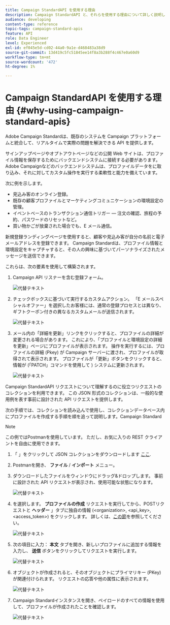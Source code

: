 ```yaml
---
title: Campaign StandardAPI を使用する理由
description: Campaign StandardAPI と、それらを使用する理由について詳しく説明します。
audience: developing
content-type: reference
topic-tags: campaign-standard-apis
feature: API
role: Data Engineer
level: Experienced
exl-id: ef045e5d-cd02-44a0-9a1e-d468483a38d9
source-git-commit: 13d419c5fc51845ee14f8a3b288f4c467e0a60d9
workflow-type: tm+mt
source-wordcount: '472'
ht-degree: 1%

---
```


# Campaign StandardAPI を使用する理由 {#why-using-campaign-standard-apis}

Adobe Campaign Standardは、既存のシステムを Campaign プラットフォームと統合して、リアルタイムで実際の問題を解決できる API を提供します。

サインアップページやオプトアウトページなどの公開 Web サイトは、プロファイル情報を保存するためにバックエンドシステムに接続する必要があります。 Adobe Campaignなどのバックエンドシステムは、プロファイルデータをに取り込み、それに対してカスタム操作を実行する柔軟性と能力を備えています。

次に例を示します。

* 見込み客のオンライン登録。
* 既存の顧客プロファイルとマーケティングコミュニケーションの環境設定の管理。
* イベントベースのトランザクション通信トリガー — 注文の確認、旅程の予約、パスワードのリセットなど。
* 買い物かごが放棄された場合でも、E メール通信。

新規登録ランディングページを使用すると、顧客や見込み客が自分の名前と電子メールアドレスを登録できます。 Campaign Standardは、プロファイル情報と環境設定をキャプチャすると、その人の興味に基づいてパーソナライズされたメッセージを送信できます。

これらは、次の要素を使用して構築されます。

1. Campaign API リスナーを含む登録フォーム。

   ![代替テキスト](assets/apis_uc1.png)

1. チェックボックスに基づいて実行するカスタムアクション。 「E メールスペシャルオファー」を選択したお客様には、通常の登録プロセスとは異なり、ギフトクーポン付きの異なるカスタムメールが送信されます。

   ![代替テキスト](assets/apis_uc2.png)

1. メール内の「詳細を更新」リンクをクリックすると、プロファイルの詳細が変更される場合があります。 これにより、「プロファイルと環境設定の詳細を更新」ページにプロファイルが表示されます。 操作を実行するには、プロファイルの詳細 (Pkey) が Campaign サーバーに渡され、プロファイルが取得されて表示されます。 プロファイルが「更新」ボタンをクリックすると、情報が (「PATCH」コマンドを使用して ) システムに更新されます。

   ![代替テキスト](assets/apis_uc3.png)

Campaign StandardAPI リクエストについて理解するのに役立つリクエストのコレクションを利用できます。 この JSON 形式のコレクションは、一般的な使用例を表す事前に設計された API リクエストを提供します。

次の手順では、コレクションを読み込んで使用し、コレクションデータベース内にプロファイルを作成する手順を順を追って説明します。Campaign Standard

>[!NOTE]
>
>この例ではPostmanを使用しています。 ただし、お気に入りの REST クライアントを自由に使用できます。

1. 「 」をクリックして JSON コレクションをダウンロードします [ここ](https://helpx.adobe.com/content/dam/help/en/campaign/kb/working-with-acs-api/_jcr_content/main-pars/download_section/download-1/KB_postman_collection.json.zip).

1. Postmanを開き、 **ファイル** / **インポート** メニュー。

1. ダウンロードしたファイルをウィンドウにドラッグ&amp;ドロップします。 事前に設計された API リクエストが表示され、使用可能な状態になります。

   ![代替テキスト](assets/postman_collection.png)

1. を選択します。 **プロファイルの作成** リクエストを実行してから、POSTリクエストと **ヘッダー** 」タブに独自の情報 (&lt;organization>, &lt;api_key>, &lt;access_token>) をクリックします。 詳しくは、[この節](../../api/using/setting-up-api-access.md)を参照してください。

   ![代替テキスト](assets/postman_uc1.png)

1. 次の項目に入力： **本文** タブを開き、新しいプロファイルに追加する情報を入力し、 **送信** ボタンをクリックしてリクエストを実行します。

   ![代替テキスト](assets/postman_uc2.png)

1. オブジェクトが作成されると、そのオブジェクトにプライマリキー (PKey) が関連付けられます。 リクエストの応答や他の属性に表示されます。

   ![代替テキスト](assets/postman_uc3.png)

1. Campaign Standardインスタンスを開き、ペイロードのすべての情報を使用して、プロファイルが作成されたことを確認します。

   ![代替テキスト](assets/postman_uc4.png)
